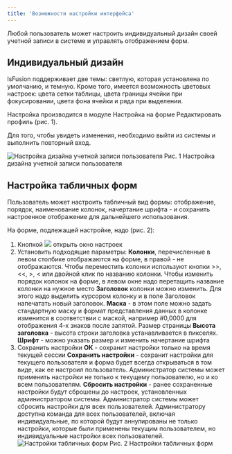 ```yaml
---
title: 'Возможности настройки интерфейса'
---
```


Любой пользователь может настроить индивидуальный дизайн своей учетной записи в системе и управлять отображением форм. 

## Индивидуальный дизайн
lsFusion поддерживает две темы: светлую, которая установлена по умолчанию, и темную. Кроме того, имеется возможность цветовых настроек: цвета сетки таблицы, цвета границы ячейки при фокусировании, цвета фона ячейки и ряда при выделении.

Настройка производится в модуле Настройка на форме Редактировать профиль (рис. 1).

Для того, чтобы увидеть изменения, необходимо выйти из системы и выполнить повторный вход.

![Настройка дизайна учетной записи пользователя](img/interface_set_pic1.png)
Рис. 1 Настройка дизайна учетной записи пользователя

## Настройка табличных форм
Пользователь может настроить табличный вид формы:  отображение, порядок, наименование колонок, начертание шрифта - и сохранить настроенное отображение для дальнейшего использования.

На форме, подлежащей настройке, надо (рис. 2):
1. Кнопкой ![](img/interface_set_ico1.png) открыть окно настроек 
2. Установить подходящие параметры:
   **Колонки**, перечисленные в левом столбике отображаются на форме, в правой - не отображаются. Чтобы переместить колонки используют кнопки >>, \<\<, >, \< или двойной клик по названию колонки. Чтобы изменить  порядок колонок на форме, в левом окне надо перетащить название колонки на нужное место
   **Заголовок** колонки можно изменить. Для этого надо выделить курсором колонку и в поле Заголовок напечатать новый заголовок.
   **Маска** - в этом поле можно задать стандартную маску и формат представления данных в колонке изменится в соответствии с маской, например #0,0000 для отображения 4-х знаков после запятой.
   Размер страницы
   **Высота заголовка** - высота строки заголовка устанавливается в пикселях.
   **Шрифт** - можно указать размер и изменить начертание шрифта
3. Сохранить настройки
   **ОК** - сохранит настройки только на время текущей сессии
   **Сохранить настройки** - сохранит настройки для текущего пользователя и форма будет всегда открываться в том виде, как ее настроил пользователь. Администратор системы может применить настройки не только к текущему пользователю, но и ко всем пользователям.
   **Сбросить настройки** - ранее сохраненные настройки будут сброшены до настроек, установленных администратором системы. Администратор системы может сбросить настройки для всех пользователей. Администратору доступна команда для всех пользователей, включая индивидуальные, по которой будут аннулированы не только настройки, которые были применены текущим пользователем, но индивидуальные настройки всех пользователей.
![Настройки табличных форм](img/interface_set_pic2.png)
Рис. 2 Настройки табличных форм



